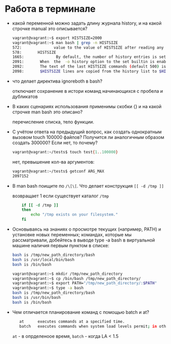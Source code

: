 # Работа в терминале

- какой переменной можно задать длину журнала history, и на какой строчке manual это описывается?

    ```bash
    vagrant@vagrant:~$ export HISTSIZE=2000
    vagrant@vagrant:~$ man bash | grep -n HISTSIZE
    572:              value to the value of HISTSIZE after reading any startup files.
    578:       HISTSIZE
    1665:              By default, the number of history entries is set to the value of the HISTSIZE shell variable.  If an attempt is made to set history-size to a non-numeric value, the maximum number of history entries will be set to 500.
    2091:       When  the  -o history option to the set builtin is enabled, the shell provides access to the command history, the list of commands previously typed.  The value of the HISTSIZE variable is used as the number of commands to save in a history list.
    2092:       The text of the last HISTSIZE commands (default 500) is saved.  The shell stores each command in the history list prior to parameter and variable expansion (see EXPANSION above) but after history expansion is performed, subject to the values  of
    2098:       $HISTSIZE lines are copied from the history list to $HISTFILE.  If the histappend shell option is enabled (see the description of shopt under SHELL BUILTIN COMMANDS below), the lines are appended to the history file, otherwise the  history  file
    ```

- что делает директива ignoreboth в bash?

    отключает сохранение в истори команд начинающихся с пробела и дубликатов

- В каких сценариях использования применимы скобки {} и на какой строчке man bash это описано?

    перечисление списка, тело функции.

- С учётом ответа на предыдущий вопрос, как создать однократным вызовом touch 100000 файлов? Получится ли аналогичным образом создать 300000? Если нет, то почему?

    ```bash
    vagrant@vagrant:~/tests$ touch test{1..100000}
    ```

    нет, превышение кол-ва аргументов:

    ```bash
    vagrant@vagrant:~/tests$ getconf ARG_MAX
    2097152
    ```

- В man bash поищите по `/\[\[`. Что делает конструкция `[[ -d /tmp ]]`

    возвращает 1 если существует каталог `/tmp`

    ```bash
        if [[ -d /tmp ]]
        then
            echo "/tmp exists on your filesystem."
        fi
    ```

- Основываясь на знаниях о просмотре текущих (например, PATH) и установке новых переменных; командах, которые мы рассматривали, добейтесь в выводе type -a bash в виртуальной машине наличия первым пунктом в списке:

    ```bash
    bash is /tmp/new_path_directory/bash
    bash is /usr/local/bin/bash
    bash is /bin/bash
    ```

    ```bash
    vagrant@vagrant:~$ mkdir /tmp/new_path_directory
    vagrant@vagrant:~$ cp /bin/bash /tmp/new_path_directory/
    vagrant@vagrant:~$ export PATH="/tmp/new_path_directory/:$PATH"
    vagrant@vagrant:~$ type -a bash
    bash is /tmp/new_path_directory/bash
    bash is /usr/bin/bash
    bash is /bin/bash
    ```

- Чем отличается планирование команд с помощью batch и at?

    ```sh
       at      executes commands at a specified time.
       batch   executes commands when system load levels permit; in other words, when the load average drops below 1.5, or the value specified in the invocation of atd.
    ```

    `at` - в опрделеноое время, `batch` - когда LA < 1.5
